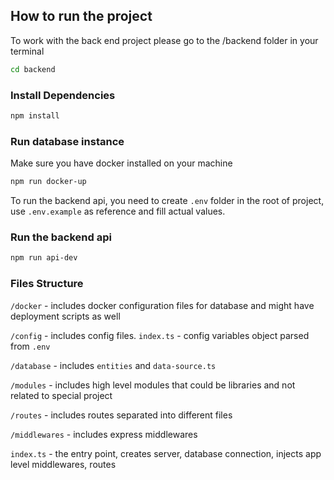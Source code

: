 ## How to run the project

To work with the back end project please go to the /backend folder in your terminal

```bash
cd backend
```

### Install Dependencies

```bash
npm install
```

### Run database instance
Make sure you have docker installed on your machine

```bash
npm run docker-up
```

To run the backend api, you need to create `.env` folder in the root of project, use `.env.example` as reference and fill actual values.

### Run the backend api

```bash
npm run api-dev
```

### Files Structure

`/docker` - includes docker configuration files for database and might have deployment scripts as well

`/config` - includes config files. `index.ts` - config variables object parsed from `.env`

`/database` - includes `entities` and `data-source.ts`

`/modules` - includes high level modules that could be libraries and not related to special project

`/routes` - includes routes separated into different files

`/middlewares` - includes express middlewares

`index.ts` - the entry point, creates server, database connection, injects app level middlewares, routes

